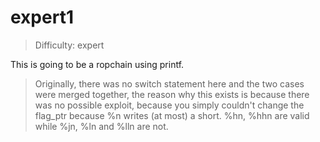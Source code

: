 # expert1

>Difficulty: expert

This is going to be a ropchain using printf.

>Originally, there was no switch statement here and the two cases were
>merged together, the reason why this exists is because there was no
>possible exploit, because you simply couldn't change the flag_ptr
>because %n writes (at most) a short.
>%hn, %hhn are valid while %jn, %ln and %lln are not.
